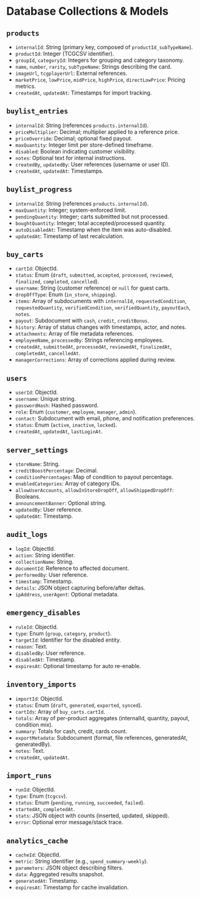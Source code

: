 # Database Collections & Models

## `products`
- `internalId`: String (primary key, composed of `productId_subTypeName`).
- `productId`: Integer (TCGCSV identifier).
- `groupId`, `categoryId`: Integers for grouping and category taxonomy.
- `name`, `number`, `rarity`, `subTypeName`: Strings describing the card.
- `imageUrl`, `tcgplayerUrl`: External references.
- `marketPrice`, `lowPrice`, `midPrice`, `highPrice`, `directLowPrice`: Pricing metrics.
- `createdAt`, `updatedAt`: Timestamps for import tracking.

## `buylist_entries`
- `internalId`: String (references `products.internalId`).
- `priceMultiplier`: Decimal; multiplier applied to a reference price.
- `priceOverride`: Decimal; optional fixed payout.
- `maxQuantity`: Integer limit per store-defined timeframe.
- `disabled`: Boolean indicating customer visibility.
- `notes`: Optional text for internal instructions.
- `createdBy`, `updatedBy`: User references (username or user ID).
- `createdAt`, `updatedAt`: Timestamps.

## `buylist_progress`
- `internalId`: String (references `products.internalId`).
- `maxQuantity`: Integer; system-enforced limit.
- `pendingQuantity`: Integer; carts submitted but not processed.
- `boughtQuantity`: Integer; total accepted/processed quantity.
- `autoDisabledAt`: Timestamp when the item was auto-disabled.
- `updatedAt`: Timestamp of last recalculation.

## `buy_carts`
- `cartId`: ObjectId.
- `status`: Enum (`draft`, `submitted`, `accepted`, `processed`, `reviewed`, `finalized`, `completed`, `cancelled`).
- `username`: String (customer reference) or `null` for guest carts.
- `dropOffType`: Enum (`in_store`, `shipping`).
- `items`: Array of subdocuments with `internalId`, `requestedCondition`, `requestedQuantity`, `verifiedCondition`, `verifiedQuantity`, `payoutEach`, `notes`.
- `payout`: Subdocument with `cash`, `credit`, `creditBonus`.
- `history`: Array of status changes with timestamps, actor, and notes.
- `attachments`: Array of file metadata references.
- `employeeName`, `processedBy`: Strings referencing employees.
- `createdAt`, `submittedAt`, `processedAt`, `reviewedAt`, `finalizedAt`, `completedAt`, `cancelledAt`.
- `managerCorrections`: Array of corrections applied during review.

## `users`
- `userId`: ObjectId.
- `username`: Unique string.
- `passwordHash`: Hashed password.
- `role`: Enum (`customer`, `employee`, `manager`, `admin`).
- `contact`: Subdocument with email, phone, and notification preferences.
- `status`: Enum (`active`, `inactive`, `locked`).
- `createdAt`, `updatedAt`, `lastLoginAt`.

## `server_settings`
- `storeName`: String.
- `creditBoostPercentage`: Decimal.
- `conditionPercentages`: Map of condition to payout percentage.
- `enabledCategories`: Array of category IDs.
- `allowUserAccounts`, `allowInStoreDropOff`, `allowShippedDropOff`: Booleans.
- `announcementBanner`: Optional string.
- `updatedBy`: User reference.
- `updatedAt`: Timestamp.

## `audit_logs`
- `logId`: ObjectId.
- `action`: String identifier.
- `collectionName`: String.
- `documentId`: Reference to affected document.
- `performedBy`: User reference.
- `timestamp`: Timestamp.
- `details`: JSON object capturing before/after deltas.
- `ipAddress`, `userAgent`: Optional metadata.

## `emergency_disables`
- `ruleId`: ObjectId.
- `type`: Enum (`group`, `category`, `product`).
- `targetId`: Identifier for the disabled entity.
- `reason`: Text.
- `disabledBy`: User reference.
- `disabledAt`: Timestamp.
- `expiresAt`: Optional timestamp for auto re-enable.

## `inventory_imports`
- `importId`: ObjectId.
- `status`: Enum (`draft`, `generated`, `exported`, `synced`).
- `cartIds`: Array of `buy_carts.cartId`.
- `totals`: Array of per-product aggregates (internalId, quantity, payout, condition mix).
- `summary`: Totals for cash, credit, cards count.
- `exportMetadata`: Subdocument (format, file references, generatedAt, generatedBy).
- `notes`: Text.
- `createdAt`, `updatedAt`.

## `import_runs`
- `runId`: ObjectId.
- `type`: Enum (`tcgcsv`).
- `status`: Enum (`pending`, `running`, `succeeded`, `failed`).
- `startedAt`, `completedAt`.
- `stats`: JSON object with counts (inserted, updated, skipped).
- `error`: Optional error message/stack trace.

## `analytics_cache`
- `cacheId`: ObjectId.
- `metric`: String identifier (e.g., `spend_summary-weekly`).
- `parameters`: JSON object describing filters.
- `data`: Aggregated results snapshot.
- `generatedAt`: Timestamp.
- `expiresAt`: Timestamp for cache invalidation.
